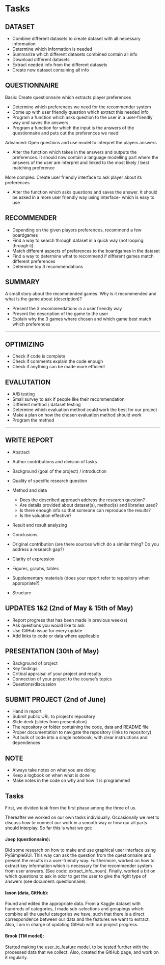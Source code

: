 # Tasks

## DATASET 
- Combine different datasets to create dataset with all necessary information
- Determine which information is needed
- Summarize which different datasets combined contain all info
- Download different datasets
- Extract needed info from the different datasets
- Create new dataset containing all info

## QUESTIONNAIRE

Basis: Create questionnaire which extracts player preferences
- Determine which preferences we need for the recommender system
- Come up with user friendly question which extract this needed info
- Program a function which asks question to the user in a user-friendly way and saves the answers 
- Program a function for which the input is the answers of the questionnaire and puts out the preferences we need 

Advanced: Open questions and use model to interpret the players answers 
- Alter the function which takes in the answers and outputs the preferences. It should now contain a language modelling part where the answers of the user are interpret and linked to the most likely / best matching preference

More complex: Create user friendly interface to ask player about its preferences 
- Alter the function which asks questions and saves the answer. It should be asked in a more user friendly way using interface- which is easy to use

## RECOMMENDER 
- Depending on the given players preferences, recommend a few boardgames
- Find a way to search through dataset in a quick way (not looping through it)
- Match different aspects of preferences to the boardgames in the dataset
- Find a way to determine what to recommend if different games match different preferences  
- Determine top 3 recommendations


## SUMMARY 
A small story about the recommended games. Why is it recommended and what is the game about (description)?

- Present the 3 recommendations in a user friendly way
- Present the description of the game to the user
- Explain why the 3 games where chosen and which game best match which preferences

-------------------------------------------------------------------------------------------------------------------------------------------------------
## OPTIMIZING
- Check if code is complete
- Check if comments explain the code enough
- Check if anything can be made more efficient

## EVALUTATION
- A/B testing
- Small survey to ask if people like their recommendation
- Different method / dataset testing 
- Determine which evaluation method could work the best for our project
- Make a plan on how the chosen evaluation method should work
- Program the method 
  
-------------------------------------------------------------------------------------------------------------------------------------------------------
## WRITE REPORT
- Abstract
- Author contributions and division of tasks
- Background (goal of the project) / introduction
- Quality of specific research question
	
- Method and data
    -	Does the described approach address the research question?
    -	Are details provided about dataset(s), method(s) and libraries used?
    -	Is there enough info so that someone can reproduce the results?
    -	Is the valuation effective?
	      
- Result and result analyzing 
- Conclusions
- Original contribution (are there sources which do a similar thing? Do you address a research gap?)
- Clarity of expression
- Figures, graphs, tables 
- Supplementary materials (does your report refer to repository when appropriate?)
- Structure 

## UPDATES 1&2 (2nd of May & 15th of May)
- Report progress that has been made in previous week(s)
- Ask questions you would like to ask
- Use GitHub issue for every update 
- Add links to code or data where applicable 

## PRESENTATION (30th of May)
- Background of project
- Key findings
- Critical appraisal of your project and results
- Connection of your project to the course's topics
- Questions/discussion

## SUBMIT PROJECT (2nd of June)
- Hand in report
- Submit public URL to project’s repository 
- Slide deck (slides from presentation)
- The repository or folder containing the code, data and README file
- Proper documentation to navigate the repository (links to repository)
- Put bulk of code into a single notebook, with clear instructions and dependences 


## NOTE
- Always take notes on what you are doing
- Keep a logbook on when what is done
- Make notes in the code on why and how it is programmed

## Tasks

First, we divided task from the first phase among the three of us. 

Thereafter we worked on our own tasks individually. Occasionally we met to discuss how to connect our work in a smooth way or how our all parts should interplay. So far this is what we got: 

#### Joep (questionnaire):
Did some research on how to make and use graphical user interface using PySimpleGUI. This way can ask the question from the questionnaire and present the results in a user-friendly way. Furthermore, worked on how to extract key information which is necessary for the recommender system from user answers. (See code: extract_info_noun). Finally, worked a bit on which questions to ask in odor to get the user to give the right type of answers (see document: questionnaire).

#### Iason (data, GitHub):
Found and edited the appropriate data. From a Kaggle dataset with hundreds of categories, I made sub-selections and groupings which combine all the useful categories we have, such that there is a direct correspondence between our data and the features we want to extract. Also, I am in charge of updating GitHub with our project progress.

#### Brook (TM model):       
Started making the user_to_feature model, to be tested further with the processed data that we collect. Also, created the GitHub page, and work on it regularly.
